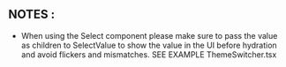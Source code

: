 ## NOTES :

- When using the Select component please make sure to pass the value as children to SelectValue to show the value in the UI before hydration and avoid flickers and mismatches. SEE EXAMPLE ThemeSwitcher.tsx
